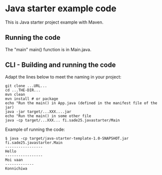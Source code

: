 # Java starter example code

This is Java starter project example with Maven.

## Running the code

The "main" main() function is in Main.java.

## CLI - Building and running the code

Adapt the lines below to meet the naming in your project:

````
git clone ...URL...
cd ...THE-DIR...
mvn clean
mvn install # or package
echo "Run the main() in App.java (defined in the manifest file of the jar)
java -jar target/...XXX....jar 
echo "Run the main() in some other file
java -cp target/...XXX... fi.sade25.javastarter/Main
````

Example of running the code:

````
$ java -cp target/java-starter-template-1.0-SNAPSHOT.jar fi.sade25.javastarter.Main
-----------------
Hello
-----------------
Moi vaan
-------------
Konnichiwa
````


